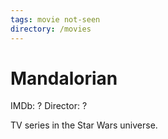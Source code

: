 ```yaml
---
tags: movie not-seen
directory: /movies
---
```

# Mandalorian

IMDb: ?
Director: ?

TV series in the Star Wars universe.
